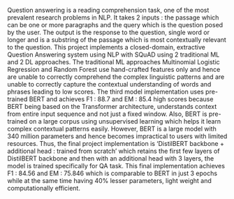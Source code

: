 Question answering is a reading comprehension task, one of the most prevalent research problems in NLP. It takes 2 inputs : the passage which can be one or more paragraphs and the query which is the question posed by the user. The output is the response to the question, single word or longer and is a substring of the passage which is most contextually relevant to the question. This project implements a closed-domain, extractive Question Answering system using NLP with SQuAD using 2 traditional ML and 2 DL approaches. The traditional ML approaches Multinomial Logistic Regression and Random Forest use hand-crafted features only and hence are unable to correctly comprehend the complex linguistic patterns and are unable to correctly capture the contextual understanding of words and phrases leading to low scores. The third model implementation uses pre-trained BERT and achieves F1 : 88.7 and EM : 85.4 high scores because BERT being based on the Transformer architecture, understands context from entire input sequence and not just a fixed window. Also, BERT is pre-trained on a large corpus using unsupervised learning which helps it learn complex contextual patterns easily. However, BERT is a large model with 340 million parameters and hence becomes impractical to users with limited resources. Thus, the final project implementation is ‘DistilBERT backbone + additional head : trained from scratch’ which retains the first few layers of DistilBERT backbone and then with an additional head with 3 layers, the model is trained specifically for QA task. This final implementation achieves F1 : 84.56 and EM : 75.846 which is comparable to BERT in just 3 epochs while at the same time having 40% lesser parameters, light weight and computationally efficient. 
